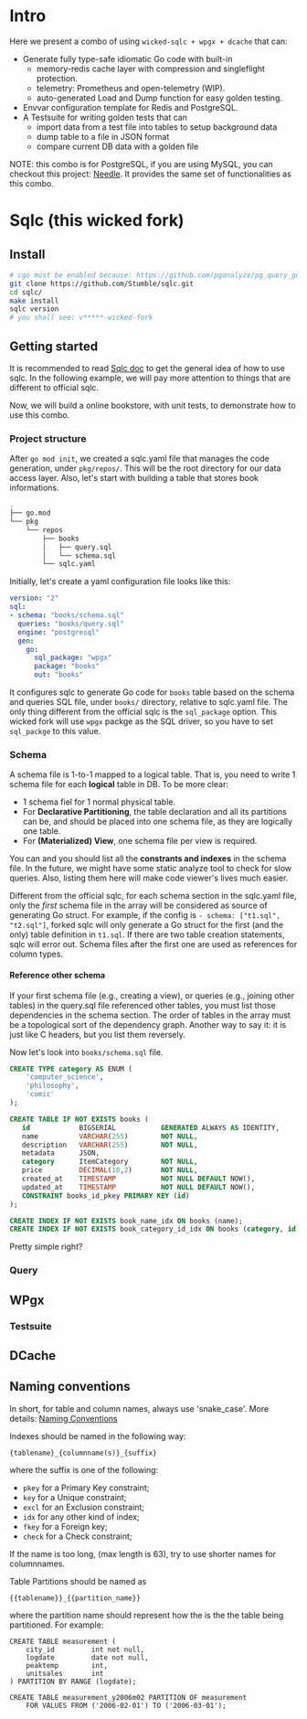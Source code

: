 # Intro
Here we present a combo of using `wicked-sqlc + wpgx + dcache` that can:

+ Generate fully type-safe idiomatic Go code with built-in
  + memory-redis cache layer with compression and singleflight protection.
  + telemetry: Prometheus and open-telemetry (WIP).
  + auto-generated Load and Dump function for easy golden testing.
+ Envvar configuration template for Redis and PostgreSQL.
+ A Testsuite for writing golden tests that can
  + import data from a test file into tables to setup background data
  + dump table to a file in JSON format
  + compare current DB data with a golden file

NOTE: this combo is for PostgreSQL, if you are using MySQL, you can checkout this project:
[Needle](https://github.com/Stumble/needle). It provides the same set of functionalities
as this combo.

# Sqlc (this wicked fork)
## Install
```bash
# cgo must be enabled because: https://github.com/pganalyze/pg_query_go
git clone https://github.com/Stumble/sqlc.git
cd sqlc/
make install
sqlc version
# you shall see: v*****-wicked-fork
```

## Getting started
It is recommended to read [Sqlc doc](https://docs.sqlc.dev/en/stable/) to get the
general idea of how to use sqlc. In the following example, we will pay more
attention to things that are different to official sqlc.

Now, we will build a online bookstore, with unit tests, to demonstrate how to use this combo.

### Project structure
After `go mod init`, we created a sqlc.yaml file that manages the code generation, under `pkg/repos/`. This will be the root directory for our data access layer. Also, let's start with building a table that stores book informations.

```bash
.
├── go.mod
└── pkg
    └── repos
        ├── books
        │   ├── query.sql
        │   └── schema.sql
        └── sqlc.yaml
```
Initially, let's create a yaml configuration file looks like this:
```yaml
version: "2"
sql:
- schema: "books/schema.sql"
  queries: "books/query.sql"
  engine: "postgresql"
  gen:
    go:
      sql_package: "wpgx"
      package: "books"
      out: "books"
```
It configures sqlc to generate Go code for `books` table based on the schema and queries SQL file,
under `books/` directory, relative to sqlc.yaml file.
The only thing different from the official sqlc is the `sql_package` option. This wicked fork will
use `wpgx` packge as the SQL driver, so you have to set `sql_packge` to this value.

### Schema
A schema file is 1-to-1 mapped to a logical table. That is, you need to write 1 schema file for
each **logical** table in DB. To be more clear:
+ 1 schema fiel for 1 normal physical table.
+ For **Declarative Partitioning**, the table declaration and all its partitions can be, and should
  be placed into one schema file, as they are logically one table.
+ For **(Materialized) View**, one schema file per view is required.

You can and you should list all the **constrants and indexes** in the schema file. In the future,
we might have some static analyze tool to check for slow queries. Also, listing them here will
make code viewer's lives much easier.

Different from the official sqlc, for each schema section in the sqlc.yaml file,
only the *first* schema file in the array will be considered as source of generating Go struct.
For example, if the config is `- schema: ["t1.sql", "t2.sql"]`,
forked sqlc will only generate a Go struct for
the first (and the only) table definition in `t1.sql`. If there are two table creation statements,
sqlc will error out.
Schema files after the first one are used as references for column types.

#### Reference other schema
If your first schema file (e.g., creating a view), or queries (e.g., joining other tables) in the
query.sql file referenced other tables, you must list those dependencies in the schema section.
The order of tables in the array must be a topological sort of the dependency graph.
Another way to say it: it is just like C headers, but you list them reversely.

Now let's look into `books/schema.sql` file.
```SQL
CREATE TYPE category AS ENUM (
    'computer_science',
    'philosophy',
    'comic'
);

CREATE TABLE IF NOT EXISTS books (
   id            BIGSERIAL           GENERATED ALWAYS AS IDENTITY,
   name          VARCHAR(255)        NOT NULL,
   description   VARCHAR(255)        NOT NULL,
   metadata      JSON,
   category      ItemCategory        NOT NULL,
   price         DECIMAL(10,2)       NOT NULL,
   created_at    TIMESTAMP           NOT NULL DEFAULT NOW(),
   updated_at    TIMESTAMP           NOT NULL DEFAULT NOW(),
   CONSTRAINT books_id_pkey PRIMARY KEY (id)
);

CREATE INDEX IF NOT EXISTS book_name_idx ON books (name);
CREATE INDEX IF NOT EXISTS book_category_id_idx ON books (category, id);
```
Pretty simple right?

### Query

## WPgx

### Testsuite

## DCache

## Naming conventions
In short, for table and column names, always use 'snake_case'. 
More details: [Naming Conventions](https://www.geeksforgeeks.org/postgresql-naming-conventions/) 

Indexes should be named in the following way:
```
{tablename}_{columnname(s)}_{suffix}
```
where the suffix is one of the following:
* ``pkey`` for a Primary Key constraint;
* ``key`` for a Unique constraint;
* ``excl`` for an Exclusion constraint;
* ``idx`` for any other kind of index;
* ``fkey`` for a Foreign key;
* ``check`` for a Check constraint;

If the name is too long, (max length is 63), try to use shorter names for columnnames.

Table Partitions should be named as
```
{{tablename}}_{{partition_name}}
```
where the partition name should represent how the is the the table being partitioned.
For example:
```
CREATE TABLE measurement (
    city_id         int not null,
    logdate         date not null,
    peaktemp        int,
    unitsales       int
) PARTITION BY RANGE (logdate);

CREATE TABLE measurement_y2006m02 PARTITION OF measurement
    FOR VALUES FROM ('2006-02-01') TO ('2006-03-01');
```
